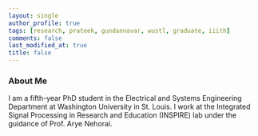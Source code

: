 ```yaml
---
layout: single
author_profile: true
tags: [research, prateek, gundannavar, wustl, graduate, iiith]
comments: false
last_modified_at: true
title: false
---
```


### About Me

I am a fifth-year PhD student in the Electrical and Systems Engineering Department at Washington University in St. Louis. I work at the Integrated Signal Processing in Research and Education (INSPIRE) lab under the guidance of Prof. Arye Nehorai.